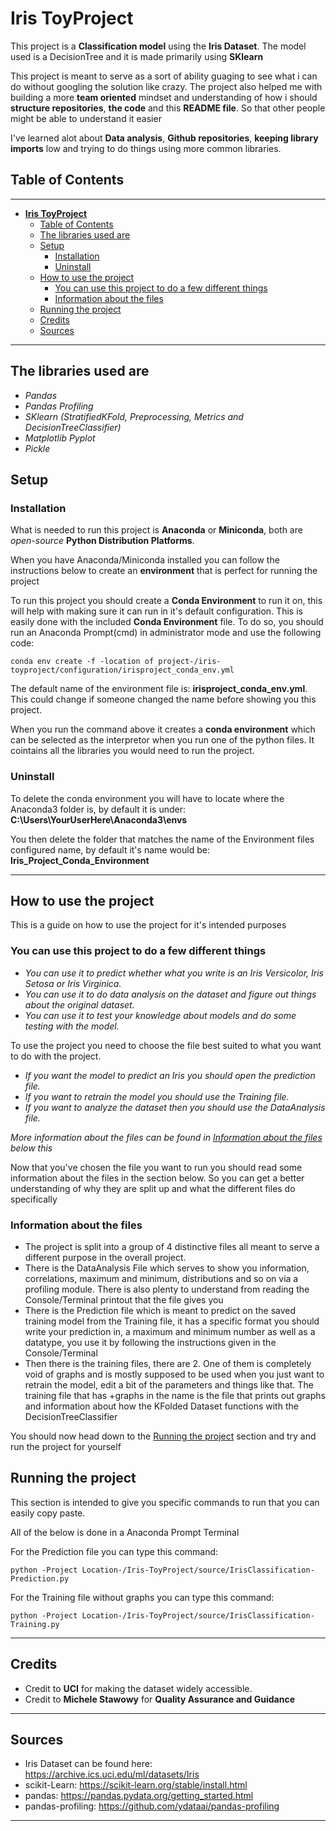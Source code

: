 # **Iris ToyProject**

This project is a **Classification model** using the **Iris Dataset**. The model used is a DecisionTree and it is made primarily using **SKlearn**

This project is meant to serve as a sort of ability guaging to see what i can do without googling the solution like crazy.
The project also helped me with building a more **team oriented** mindset and understanding of how i should **structure repositories**, **the code** and this **README file**. So that other people might be able to understand it easier

I've learned alot about **Data analysis**, **Github repositories**, **keeping library imports** low and trying to do things using more common libraries.

## Table of Contents

---

- [**Iris ToyProject**](#iris-toyproject)
  - [Table of Contents](#table-of-contents)
  - [The libraries used are](#the-libraries-used-are)
  - [Setup](#setup)
    - [Installation](#installation)
    - [Uninstall](#uninstall)
  - [How to use the project](#how-to-use-the-project)
    - [You can use this project to do a few different things](#you-can-use-this-project-to-do-a-few-different-things)
    - [Information about the files](#information-about-the-files)
  - [Running the project](#running-the-project)
  - [Credits](#credits)
  - [Sources](#sources)

---

## The libraries used are

- *Pandas*
- *Pandas Profiling*
- *SKlearn (StratifiedKFold, Preprocessing, Metrics and DecisionTreeClassifier)*
- *Matplotlib Pyplot*
- *Pickle*

## Setup

### Installation

What is needed to run this project is **Anaconda** or **Miniconda**, both are *open-source* **Python Distribution Platforms**.

When you have Anaconda/Miniconda installed you can follow the instructions below to create an **environment** that is perfect for running the project

To run this project you should create a **Conda Environment** to run it on, this will help with making sure it can run in it's default configuration. This is easily done with the included **Conda Environment** file.
To do so, you should run an Anaconda Prompt(cmd) in administrator mode and use the following code:

```python:
conda env create -f -location of project-/iris-toyproject/configuration/irisproject_conda_env.yml
```

The default name of the environment file is: **irisproject_conda_env.yml**. This could change if someone changed the name before showing you this project.

When you run the command above it creates a **conda environment** which can be selected as the interpretor when you run one of the python files. It cointains all the libraries you would need to run the project.

### Uninstall

To delete the conda environment you will have to locate where the Anaconda3 folder is, by default it is under: **C:\Users\YourUserHere\Anaconda3\envs**

You then delete the folder that matches the name of the Environment files configured name, by default it's name would be: **Iris_Project_Conda_Environment**

---

## How to use the project

This is a guide on how to use the project for it's intended purposes

### You can use this project to do a few different things

- *You can use it to predict whether what you write is an Iris Versicolor, Iris Setosa or Iris Virginica.*
- *You can use it to do data analysis on the dataset and figure out things about the original dataset.*
- *You can use it to test your knowledge about models and do some testing with the model.*

To use the project you need to choose the file best suited to what you want to do with the project.

- *If you want the model to predict an Iris you should open the prediction file.*
- *If you want to retrain the model you should use the Training file.*
- *If you want to analyze the dataset then you should use the DataAnalysis file.*

*More information about the files can be found in [Information about the files](#information-about-the-files) below this*

Now that you've chosen the file you want to run you should read some information about the files in the section below. So you can get a better understanding of why they are split up and what the different files do specifically

### Information about the files

- The project is split into a group of 4 distinctive files all meant to serve a different purpose in the overall project.
- There is the DataAnalysis File which serves to show you information, correlations, maximum and minimum, distributions and so on via a profiling module.
There is also plenty to understand from reading the Console/Terminal printout that the file gives you
- There is the Prediction file which is meant to predict on the saved training model from the Training file, it has a specific format you should write your prediction in,
a maximum and minimum number as well as a datatype, you use it by following the instructions given in the Console/Terminal
- Then there is the training files, there are 2. One of them is completely void of graphs and is mostly supposed to be used when you just want to retrain the model, edit a bit of the parameters
and things like that. The training file that has +graphs in the name is the file that prints out graphs and information about how the KFolded Dataset functions with the DecisionTreeClassifier

You should now head down to the [Running the project](#running-the-project) section and try and run the project for yourself

## Running the project

This section is intended to give you specific commands to run that you can easily copy paste.

All of the below is done in a Anaconda Prompt Terminal

For the Prediction file you can type this command:

```cmd:
python -Project Location-/Iris-ToyProject/source/IrisClassification-Prediction.py 
```

For the Training file without graphs you can type this command:

```cmd:
python -Project Location-/Iris-ToyProject/source/IrisClassification-Training.py
```


---

## Credits

- Credit to **UCI** for making the dataset widely accessible.
- Credit to **Michele Stawowy** for **Quality Assurance and Guidance**

---

## Sources

- Iris Dataset can be found here: <https://archive.ics.uci.edu/ml/datasets/Iris>
- scikit-Learn: <https://scikit-learn.org/stable/install.html>
- pandas: <https://pandas.pydata.org/getting_started.html>
- pandas-profiling: <https://github.com/ydataai/pandas-profiling>

---
